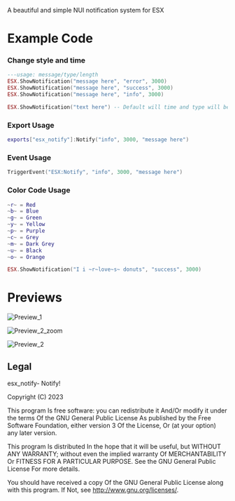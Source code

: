 A beautiful and simple NUI notification system for ESX

# Example Code

<h3>Change style and time</h3>

```lua
---usage: message/type/length
ESX.ShowNotification("message here", "error", 3000)
ESX.ShowNotification("message here", "success", 3000)
ESX.ShowNotification("message here", "info", 3000)

ESX.ShowNotification("text here") -- Default will time and type will be info/3000
```

<h3>Export Usage</h3>

```lua
exports["esx_notify"]:Notify("info", 3000, "message here")
```

<h3>Event Usage</h3>

```lua
TriggerEvent("ESX:Notify", "info", 3000, "message here")
```

<h3>Color Code Usage</h3>

```lua
~r~ = Red
~b~ = Blue
~g~ = Green
~y~ = Yellow
~p~ = Purple
~c~ = Grey
~m~ = Dark Grey
~u~ = Black
~o~ = Orange

ESX.ShowNotification("I i ~r~love~s~ donuts", "success", 3000)
```

# Previews

![Preview_1](https://cdn.discordapp.com/attachments/944789399852417096/997890963445927977/unknown.png)

![Preview_2_zoom](https://cdn.discordapp.com/attachments/944789399852417096/997892214053163148/unknown.png)

![Preview_2](https://cdn.discordapp.com/attachments/944789399852417096/997891726326898909/unknown.png)

## Legal

esx_notify- Notify!

Copyright (C) 2023

This program Is free software: you can redistribute it And/Or modify it under the terms Of the GNU General Public License As published by the Free Software Foundation, either version 3 Of the License, Or (at your option) any later version.

This program Is distributed In the hope that it will be useful, but WITHOUT ANY WARRANTY; without even the implied warranty Of MERCHANTABILITY Or FITNESS FOR A PARTICULAR PURPOSE. See the GNU General Public License For more details.

You should have received a copy Of the GNU General Public License along with this program. If Not, see <http://www.gnu.org/licenses/>.
